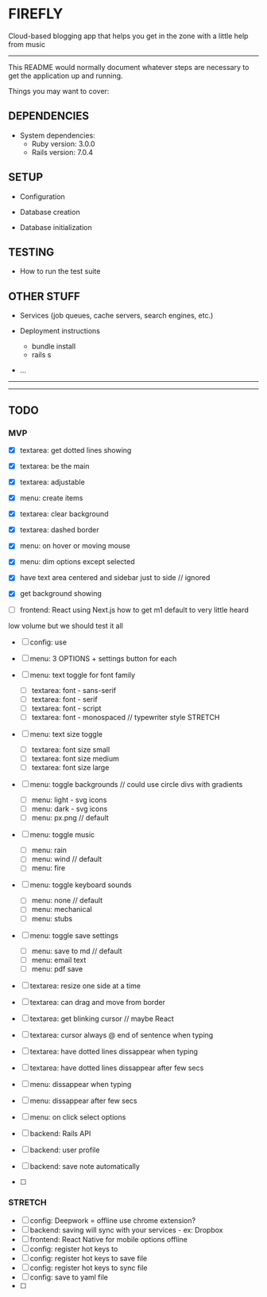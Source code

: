 # FIREFLY

Cloud-based blogging app that helps you get in the zone with a little help from music

---

This README would normally document whatever steps are necessary to get the
application up and running.

Things you may want to cover:

## DEPENDENCIES

- System dependencies:
    - Ruby version: 3.0.0
    - Rails version: 7.0.4

## SETUP

- Configuration

- Database creation
- Database initialization

## TESTING

- How to run the test suite

## OTHER STUFF

- Services (job queues, cache servers, search engines, etc.)

- Deployment instructions
    - bundle install
    - rails s

- ...

---

<!--SCREENSHOT-->

---

## TODO

### MVP

- [x] textarea: get dotted lines showing
- [x] textarea: be the main 
- [x] textarea: adjustable
- [x] menu: create items

- [x] textarea: clear background
- [x] textarea: dashed border
- [x] menu: on hover or moving mouse
- [x] menu: dim options except selected
- [x] have text area centered and sidebar just to side // ignored
- [x] get background showing

- [ ] frontend: React using Next.js
how to get m1 
default to very little heard

low volume
but we should test it all
- [ ] config: use 

- [ ] menu: 3 OPTIONS + settings button for each
- [ ] menu: text toggle for font family
    - [ ] textarea: font - sans-serif
    - [ ] textarea: font - serif
    - [ ] textarea: font - script
    - [ ] textarea: font - monospaced // typewriter style STRETCH
- [ ] menu: text size toggle
    - [ ] textarea: font size small
    - [ ] textarea: font size medium
    - [ ] textarea: font size large
- [ ] menu: toggle backgrounds // could use circle divs with gradients
    - [ ] menu: light - svg icons
    - [ ] menu: dark - svg icons
    - [ ] menu: px.png // default
- [ ] menu: toggle music
    - [ ] menu: rain
    - [ ] menu: wind // default
    - [ ] menu: fire
- [ ] menu: toggle keyboard sounds
    - [ ] menu: none // default
    - [ ] menu: mechanical
    - [ ] menu: stubs
- [ ] menu: toggle save settings
    - [ ] menu: save to md // default
    - [ ] menu: email text
    - [ ] menu: pdf save

- [ ] textarea: resize one side at a time
- [ ] textarea: can drag and move from border
- [ ] textarea: get blinking cursor // maybe React
- [ ] textarea: cursor always @ end of sentence when typing
- [ ] textarea: have dotted lines dissappear when typing 
- [ ] textarea: have dotted lines dissappear after few secs 
- [ ] menu: dissappear when typing
- [ ] menu: dissappear after few secs
- [ ] menu: on click select options 

- [ ] backend: Rails API
- [ ] backend: user profile
- [ ] backend: save note automatically

- [ ] 
 
### STRETCH

- [ ] config: Deepwork = offline use chrome extension?
- [ ] backend: saving will sync with your services - ex: Dropbox
- [ ] frontend: React Native for mobile options offline
- [ ] config: register hot keys to 
- [ ] config: register hot keys to save file
- [ ] config: register hot keys to sync file
- [ ] config: save to yaml file
- [ ] 

